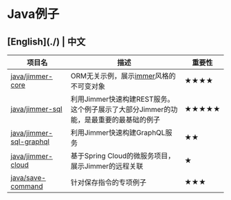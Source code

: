 # Java例子

<h2>[English](./) | 中文</h2>

<table>
    <thead>
        <th>项目名</th>
        <th>描述</th>
        <th>重要性</th>
    </thead>
    <tbody>
        <tr>
            <td><a href="https://github.com/babyfish-ct/jimmer-examples/tree/main/java/jimmer-core">java/jimmer-core</a></td>
            <td>ORM无关示例，展示<a href="https://github.com/immerjs/immer">immer</a>风格的不可变对象</td>
            <td>★★★★</td>
        </tr>
        <tr>
            <td><a href="https://github.com/babyfish-ct/jimmer-examples/tree/main/java/jimmer-sql">java/jimmer-sql</a></td>
            <td>利用Jimmer快速构建REST服务。这个例子展示了大部分Jimmer的功能，是最重要的最基础的例子</td>
            <td>★★★★★</td>
        </tr>
        <tr>
            <td><a href="https://github.com/babyfish-ct/jimmer-examples/tree/main/java/jimmer-sql-graphql">java/jimmer-sql-graphql</a></td>
            <td>利用Jimmer快速构建GraphQL服务</td>
            <td>★★</td>
        </tr>
        <tr>
            <td><a href="https://github.com/babyfish-ct/jimmer-examples/tree/main/java/jimmer-cloud">java/jimmer-cloud</a></td>
            <td>基于Spring Cloud的微服务项目，展示Jimmer的远程关联</td>
            <td>★</td>
        </tr>
        <tr>
            <td><a href="https://github.com/babyfish-ct/jimmer-examples/tree/main/java/save-command">java/save-command</a></td>
            <td>针对保存指令的专项例子</td>
            <td>★★★</td>
        </tr>
    </tbody>
</table>